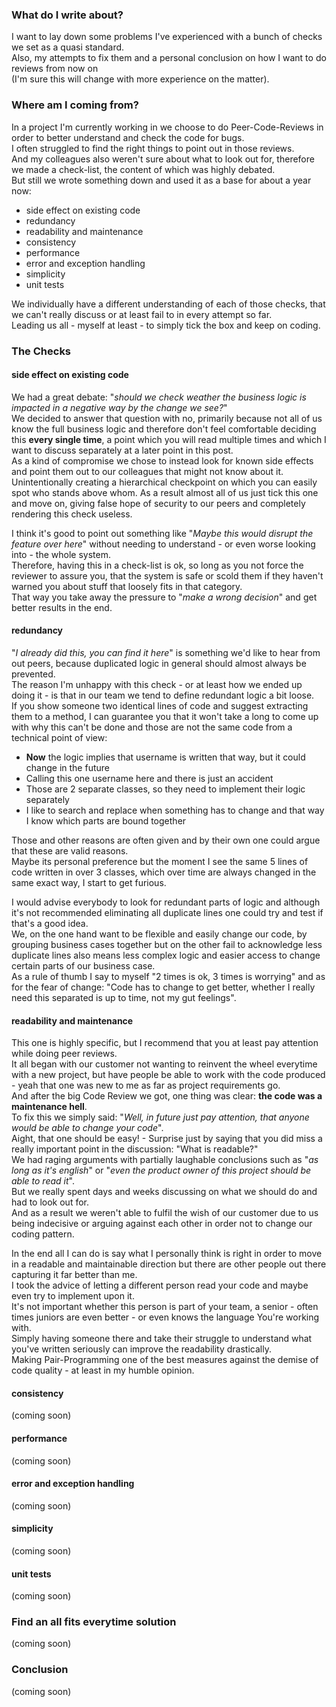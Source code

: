 ### What do I write about?
I want to lay down some problems I've experienced with a bunch of checks we set as a quasi standard.  
Also, my attempts to fix them and a personal conclusion on how I want to do reviews from now on  
(I'm sure this will change with more experience on the matter).

### Where am I coming from?

In a project I'm currently working in we choose to do Peer-Code-Reviews in order to better understand
and check the code for bugs.  
I often struggled to find the right things to point out in those reviews.  
And my colleagues also weren't sure about what to look out for, therefore we made a check-list,
the content of which was highly debated.  
But still we wrote something down and used it as a base for about a year now:
* side effect on existing code
* redundancy
* readability and maintenance
* consistency
* performance
* error and exception handling
* simplicity
* unit tests

We individually have a different understanding of each of those checks, that we can't really discuss
or at least fail to in every attempt so far.  
Leading us all - myself at least - to simply tick the box and keep on coding.  

### The Checks

#### side effect on existing code

We had a great debate: "_should we check weather the business logic is impacted in a negative way by
the change we see?_"  
We decided to answer that question with no, primarily because not all of us know the full business
logic and therefore don't feel comfortable deciding this **every single time**, a point which you will
read multiple times and which I want to discuss separately at a later point in this post.  
As a kind of compromise we chose to instead look for known side effects and point them out to our colleagues
that might not know about it.  
Unintentionally creating a hierarchical checkpoint on which you can easily spot who stands above whom.
As a result almost all of us just tick this one and move on, giving false hope of security to our peers and
completely rendering this check useless.

I think it's good to point out something like "_Maybe this would disrupt the feature over here_"
without needing to understand - or even worse looking into - the whole system.  
Therefore, having this in a check-list is ok, so long as you not force the reviewer to assure you,
that the system is safe or scold them if they haven't warned you about stuff that loosely fits in that category.  
That way you take away the pressure to "_make a wrong decision_" and get better results in the end.

#### redundancy

"_I already did this, you can find it here_" is something we'd like to hear from out peers, because duplicated
logic in general should almost always be prevented.  
The reason I'm unhappy with this check - or at least how we ended up doing it - is that in our team we tend to
define redundant logic a bit loose.  
If you show someone two identical lines of code and suggest extracting them to a method, I can guarantee you
that it won't take a long to come up with why this can't be done and those are not the same code from a
technical point of view:
* **Now** the logic implies that username is written that way, but it could change in the future
* Calling this one username here and there is just an accident
* Those are 2 separate classes, so they need to implement their logic separately
* I like to search and replace when something has to change and that way I know which parts are bound together

Those and other reasons are often given and by their own one could argue that these are valid reasons.  
Maybe its personal preference but the moment I see the same 5 lines of code written in over 3 classes, which
over time are always changed in the same exact way, I start to get furious.

I would advise everybody to look for redundant parts of logic and although it's not recommended eliminating
all duplicate lines one could try and test if that's a good idea.  
We, on the one hand want to be flexible and easily change our code, by grouping business cases together but on
the other fail to acknowledge less duplicate lines also means less complex logic and easier access to change
certain parts of our business case.  
As a rule of thumb I say to myself "2 times is ok, 3 times is worrying" and as for the fear of change:
"Code has to change to get better, whether I really need this separated is up to time, not my gut feelings".

#### readability and maintenance

This one is highly specific, but I recommend that you at least pay attention while doing peer reviews.  
It all began with our customer not wanting to reinvent the wheel everytime with a new project, but have people
be able to work with the code produced - yeah that one was new to me as far as project requirements go.  
And after the big Code Review we got, one thing was clear: **the code was a maintenance hell**.  
To fix this we simply said: "_Well, in future just pay attention, that anyone would be able to change your code_".  
Aight, that one should be easy! - Surprise just by saying that you did miss a really important point in
the discussion: "What is readable?"  
We had raging arguments with partially laughable conclusions such as "_as long as it's english_" or
"_even the product owner of this project should be able to read it_".  
But we really spent days and weeks discussing on what we should do and had to look out for.  
And as a result we weren't able to fulfil the wish of our customer due to us being indecisive or arguing against
each other in order not to change our coding pattern.

In the end all I can do is say what I personally think is right in order to move in a readable and maintainable
direction but there are other people out there capturing it far better than me.  
I took the advice of letting a different person read your code and maybe even try to implement upon it.  
It's not important whether this person is part of your team, a senior - often times juniors are even better -
or even knows the language You're working with.  
Simply having someone there and take their struggle to understand what you've written seriously can improve
the readability drastically.  
Making Pair-Programming one of the best measures against the demise of code
quality - at least in my humble opinion.

#### consistency

(coming soon)

####  performance

(coming soon)

####  error and exception handling

(coming soon)

####  simplicity

(coming soon)

####  unit tests

(coming soon)

### Find an all fits everytime solution

(coming soon)

### Conclusion

(coming soon)
